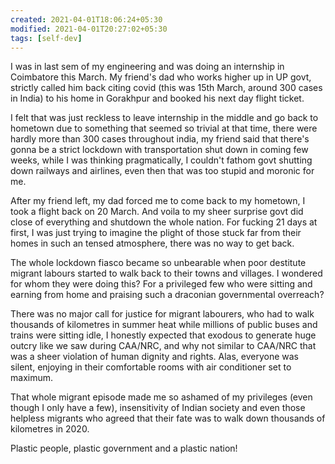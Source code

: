 ```yaml
---
created: 2021-04-01T18:06:24+05:30
modified: 2021-04-01T20:27:02+05:30
tags: [self-dev]
---
```


I was in last sem of my engineering and was doing an internship in Coimbatore this March. My friend's dad who works higher up in UP govt, strictly called him back citing covid (this was 15th March, around 300 cases in India) to his home in Gorakhpur and booked his next day flight ticket.

I felt that was just reckless to leave internship in the middle and go back to hometown due to something that seemed so trivial at that time, there were hardly more than 300 cases throughout india, my friend said that there's gonna be a strict lockdown with transportation shut down in coming few weeks, while I was thinking pragmatically, I couldn't fathom govt shutting down railways and airlines, even then that was too stupid and moronic for me. 

After my friend left, my dad forced me to come back to my hometown, I took a flight back on 20 March. And voila to my sheer surprise govt did close of everything and shutdown the whole nation. For fucking 21 days at first, I was just trying to imagine the plight of those stuck far from their homes in such an tensed atmosphere, there was no way to get back.

The whole lockdown fiasco became so unbearable when poor destitute migrant labours started to walk back to their towns and villages. I wondered for whom they were doing this? For a privileged few who were sitting and earning from home and praising such a draconian governmental overreach?

There was no major call for justice for migrant labourers, who had to walk thousands of kilometres in summer heat while millions of public buses and trains were sitting idle, I honestly expected that exodous to generate huge outcry like we saw during CAA/NRC, and why not similar to CAA/NRC that was a sheer violation of human dignity and rights.
Alas, everyone was silent, enjoying in their comfortable rooms with air conditioner set to maximum.


That whole migrant episode made me so ashamed of my privileges (even though I only have a few), insensitivity of Indian society and even those helpless migrants who agreed that their fate was to walk down thousands of kilometres in 2020. 

Plastic people, plastic government and a plastic nation!